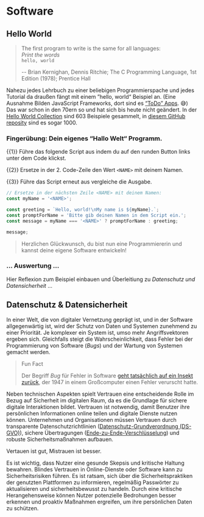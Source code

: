 <!--

author:   Nicolai Bach

email:    nicolai.bach@fh-potsdam.de

version:  0.0.1

language: de

narrator: Deutsch Female

dark: false

comment:  Teil-Modul zum Bereich “Software” im Kurs “IT-Kompetenzen“
					In diesem Kapitel wird allg. Software behandelt. Naturgemäß
					kommt es dabei zu Überschenidungen mit (fast) allen anderen
					Themen-Gebieten. …

link: /css/callouts.css

-->

# Software

## Hello World

> The first program to write is the same for all languages:<br>
> *Print the words*<br>
> `hello, world`
>
> -- Brian Kernighan, Dennis Ritchie; The C Programming Language, 1st Edition (1978); Prentice Hall

Nahezu jedes Lehrbuch zu einer beliebigen Programmierspache und jedes Tutorial da draußen fängt mit einem ”hello, world“ Beispiel an. (Eine Ausnahme Bilden JavaScript Frameworks, dort sind es [“ToDo” Apps](https://todomvc.com). 😅) Das war schon in den 70ern so und hat sich bis heute nicht geändert. In der [Hello World Collection](http://helloworldcollection.de) sind 603 Beispiele gesammelt, in [diesem GitHub reposity](https://github.com/leachim6/hello-world) sind es sogar 1000.

### Fingerübung: Dein eigenes “Hallo Welt“ Programm.

{{1}} Führe das folgende Script aus indem du auf den runden Button links unter dem Code klickst.

{{2}} Ersetze in der 2. Code-Zeile den Wert `<NAME>` mit deinem Namen.

{{3}} Führe das Script erneut aus vergleiche die Ausgabe.

``` javascript
// Ersetze in der nächsten Zeile <NAME> mit deinem Namen:
const myName = '<NAME>';

const greeting = `Hello, world!\nMy name is ${myName}.`;
const promptForName = 'Bitte gib deinen Namen in dem Script ein.';
const message = myName === '<NAME>' ? promptForName : greeting;

message;
```
<script>@input</script>

<!-- class = "callout success" -->
> Herzlichen Glückwunsch, du bist nun eine Programmiererin und kannst deine eigene Software entwickeln!

### … Auswertung … 

Hier Reflexion zum Beispiel einbauen und Überleitiung zu *Datenschutz und Datensicherheit* …

## Datenschutz & Datensicherheit

In einer Welt, die von digitaler Vernetzung geprägt ist, und in der Software allgegenwärtig ist, wird der Schutz von Daten und Systemen zunehmend zu einer Priorität. Je komplexer ein System ist, umso mehr Angriffsvektoren ergeben sich. Gleichfalls steigt die Wahrscheinlichkeit, dass Fehler bei der Programmierung von Software (*Bugs*) und der Wartung von Systemen gemacht werden.

<!-- class = "callout tip with-title" -->
> Fun Fact
>
> Der Begriff *Bug* für Fehler in Software [geht tatsächlich auf ein Insekt zurück](https://education.nationalgeographic.org/resource/worlds-first-computer-bug/), der 1947 in einem Großcomputer einen Fehler verurscht hatte.

Neben technischen Aspekten spielt Vertrauen eine entscheidende Rolle im Bezug auf Sicherheit im digitalen Raum, da es die Grundlage für sichere digitale Interaktionen bildet. Vertrauen ist notwendig, damit Benutzer ihre persönlichen Informationen online teilen und digitale Dienste nutzen können. Unternehmen und Organisationen müssen Vertrauen durch transparente Datenschutzrichtlinien ([Datenschutz-Grundverordnung (DS-GVO)](https://www.bmj.de/DE/themen/digitales/DSGVO/DSGVO_node.html)), sichere Übertragungen ([Ende-zu-Ende-Verschlüsselung](https://de.wikipedia.org/wiki/Ende-zu-Ende-Verschlüsselung)) und robuste Sicherheitsmaßnahmen aufbauen.

Vertauen ist gut, Mistrauen ist besser.

Es ist wichtig, dass Nutzer eine gesunde Skepsis und kritische Haltung bewahren. Blindes Vertrauen in Online-Dienste oder  Software kann zu Sicherheitsrisiken führen. Es ist ratsam, sich über die Sicherheitspraktiken der genutzten Plattformen zu informieren, regelmäßig Passwörter zu aktualisieren und sicherheitsbewusst zu handeln. Durch eine kritische Herangehensweise können Nutzer potenzielle Bedrohungen besser erkennen und proaktiv Maßnahmen ergreifen, um ihre persönlichen Daten zu schützen.
